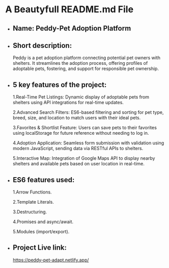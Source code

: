 # A Beautyfull README.md File

- ## Name: Peddy-Pet Adoption Platform

- ## Short description: 
	Peddy is a pet adoption platform connecting potential pet owners with shelters. It streamlines the adoption process, offering profiles of adoptable pets, fostering, and support for responsible pet ownership.

- ## 5 key features of the project:

	1.Real-Time Pet Listings: Dynamic display of adoptable pets from shelters using API integrations for real-time updates.

	2.Advanced Search Filters: ES6-based filtering and sorting for pet type, breed, size, and location to match users with their ideal pets.

	3.Favorites & Shortlist Feature: Users can save pets to their favorites using localStorage for future reference without needing to log in.

	4.Adoption Application: Seamless form submission with validation using modern JavaScript, sending data via RESTful APIs to shelters.

	5.Interactive Map: Integration of Google Maps API to display nearby shelters and available pets based on user location in real-time.

- ## ES6 features used:
	1.Arrow Functions.

	2.Template Literals.

	3.Destructuring.

	4.Promises and async/await.

	5.Modules (import/export).
	

- ## Project Live link: 
	https://peddy-pet-adapt.netlify.app/